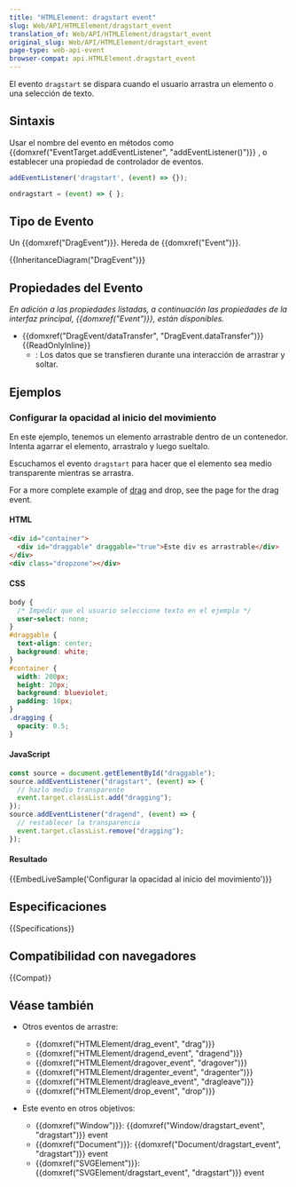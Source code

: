 ```yaml
---
title: "HTMLElement: dragstart event"
slug: Web/API/HTMLElement/dragstart_event
translation_of: Web/API/HTMLElement/dragstart_event
original_slug: Web/API/HTMLElement/dragstart_event
page-type: web-api-event
browser-compat: api.HTMLElement.dragstart_event
---
```


El evento `dragstart` se dispara cuando el usuario arrastra un elemento o una selección de texto.

## Sintaxis

Usar el nombre del evento en métodos como {{domxref("EventTarget.addEventListener", "addEventListener()")}} , o establecer una propiedad de controlador de eventos.

```js
addEventListener('dragstart', (event) => {});

ondragstart = (event) => { };
```

## Tipo de Evento

Un {{domxref("DragEvent")}}. Hereda de {{domxref("Event")}}.

{{InheritanceDiagram("DragEvent")}}

## Propiedades del Evento

_En adición a las propiedades listadas, a continuación las propiedades de la interfaz principal, {{domxref("Event")}}, están disponibles._

- {{domxref("DragEvent/dataTransfer", "DragEvent.dataTransfer")}} {{ReadOnlyInline}}
  - : Los datos que se transfieren durante una interacción de arrastrar y soltar.

## Ejemplos

### Configurar la opacidad al inicio del movimiento

En este ejemplo, tenemos un elemento arrastrable dentro de un contenedor. Intenta agarrar el elemento, arrastralo y luego sueltalo.

Escuchamos el evento `dragstart` para hacer que el elemento sea medio transparente mientras se arrastra.

For a more complete example of [drag](/en-US/docs/Web/API/HTMLElement/drag_event) and drop, see the page for the drag event.

#### HTML

```html
<div id="container">
  <div id="draggable" draggable="true">Este div es arrastrable</div>
</div>
<div class="dropzone"></div>
```

#### CSS

```css
body {
  /* Impedir que el usuario seleccione texto en el ejemplo */
  user-select: none;
}
#draggable {
  text-align: center;
  background: white;
}
#container {
  width: 200px;
  height: 20px;
  background: blueviolet;
  padding: 10px;
}
.dragging {
  opacity: 0.5;
}
```

#### JavaScript

```js
const source = document.getElementById("draggable");
source.addEventListener("dragstart", (event) => {
  // hazlo medio transparente
  event.target.classList.add("dragging");
});
source.addEventListener("dragend", (event) => {
  // restablecer la transparencia
  event.target.classList.remove("dragging");
});
```

#### Resultado

{{EmbedLiveSample('Configurar la opacidad al inicio del movimiento')}}

## Especificaciones

{{Specifications}}

## Compatibilidad con navegadores

{{Compat}}

## Véase también

- Otros eventos de arrastre:

  - {{domxref("HTMLElement/drag_event", "drag")}}
  - {{domxref("HTMLElement/dragend_event", "dragend")}}
  - {{domxref("HTMLElement/dragover_event", "dragover")}}
  - {{domxref("HTMLElement/dragenter_event", "dragenter")}}
  - {{domxref("HTMLElement/dragleave_event", "dragleave")}}
  - {{domxref("HTMLElement/drop_event", "drop")}}

- Este evento en otros objetivos:

  - {{domxref("Window")}}: {{domxref("Window/dragstart_event", "dragstart")}} event
  - {{domxref("Document")}}: {{domxref("Document/dragstart_event", "dragstart")}} event
  - {{domxref("SVGElement")}}: {{domxref("SVGElement/dragstart_event", "dragstart")}} event

